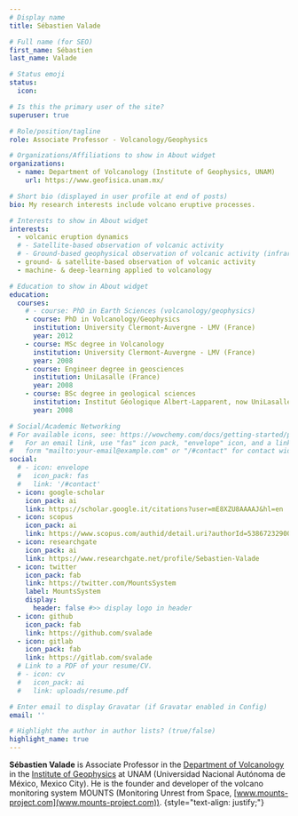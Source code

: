 ```yaml
---
# Display name
title: Sébastien Valade

# Full name (for SEO)
first_name: Sébastien
last_name: Valade

# Status emoji
status:
  icon: 

# Is this the primary user of the site?
superuser: true

# Role/position/tagline
role: Associate Professor - Volcanology/Geophysics

# Organizations/Affiliations to show in About widget
organizations:
  - name: Department of Volcanology (Institute of Geophysics, UNAM)
    url: https://www.geofisica.unam.mx/

# Short bio (displayed in user profile at end of posts)
bio: My research interests include volcano eruptive processes.

# Interests to show in About widget
interests:
  - volcanic eruption dynamics
  # - Satellite-based observation of volcanic activity
  # - Ground-based geophysical observation of volcanic activity (infrared imagery, infrasound array)
  - ground- & satellite-based observation of volcanic activity
  - machine- & deep-learning applied to volcanology

# Education to show in About widget
education:
  courses:
    # - course: PhD in Earth Sciences (volcanology/geophysics)
    - course: PhD in Volcanology/Geophysics
      institution: University Clermont-Auvergne - LMV (France)
      year: 2012
    - course: MSc degree in Volcanology
      institution: University Clermont-Auvergne - LMV (France)
      year: 2008
    - course: Engineer degree in geosciences
      institution: UniLasalle (France)
      year: 2008
    - course: BSc degree in geological sciences
      institution: Institut Géologique Albert-Lapparent, now UniLasalle (France)
      year: 2008

# Social/Academic Networking
# For available icons, see: https://wowchemy.com/docs/getting-started/page-builder/#icons
#   For an email link, use "fas" icon pack, "envelope" icon, and a link in the
#   form "mailto:your-email@example.com" or "/#contact" for contact widget.
social:
  # - icon: envelope
  #   icon_pack: fas
  #   link: '/#contact'
  - icon: google-scholar
    icon_pack: ai
    link: https://scholar.google.it/citations?user=mE8XZU8AAAAJ&hl=en
  - icon: scopus
    icon_pack: ai
    link: https://www.scopus.com/authid/detail.uri?authorId=53867232900
  - icon: researchgate
    icon_pack: ai
    link: https://www.researchgate.net/profile/Sebastien-Valade
  - icon: twitter
    icon_pack: fab
    link: https://twitter.com/MountsSystem
    label: MountsSystem
    display:
      header: false #>> display logo in header
  - icon: github
    icon_pack: fab
    link: https://github.com/svalade
  - icon: gitlab
    icon_pack: fab
    link: https://gitlab.com/svalade
  # Link to a PDF of your resume/CV.
  # - icon: cv
  #   icon_pack: ai
  #   link: uploads/resume.pdf

# Enter email to display Gravatar (if Gravatar enabled in Config)
email: ''

# Highlight the author in author lists? (true/false)
highlight_name: true
---
```


**Sébastien Valade** is Associate Professor in the [Department of Volcanology](http://vulcanologia.geofisica.unam.mx/) in the [Institute of Geophysics](https://www.geofisica.unam.mx/) at UNAM (Universidad Nacional Autónoma de México, Mexico City). He is the founder and developer of the volcano monitoring system MOUNTS (Monitoring Unrest from Space, [www.mounts-project.com](www.mounts-project.com)).
{style="text-align: justify;"}
